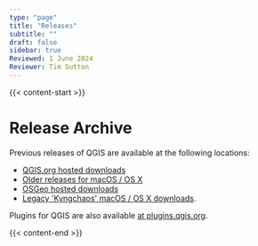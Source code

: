 ```yaml
---
type: "page"
title: "Releases"
subtitle: ""
draft: false
sidebar: true
Reviewed: 1 June 2024
Reviewer: Tim Sutton
---
```


{{< content-start  >}}

# Release Archive

Previous releases of QGIS are available at the following locations:

* [QGIS.org hosted downloads](/downloads)
* [Older releases for macOS / OS X](/downloads/macOS/)
* [OSGeo hosted downloads](https://download.osgeo.org/qgis/) 
* [Legacy 'Kyngchaos' macOS / OS X downloads](https://www.kyngchaos.com/software/archive/).

Plugins for QGIS are also available [at plugins.qgis.org](https://plugins.qgis.org/plugins/).



{{< content-end >}}
